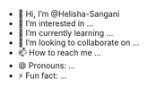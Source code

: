 - 👋 Hi, I’m @Helisha-Sangani
- 👀 I’m interested in ...
- 🌱 I’m currently learning ...
- 💞️ I’m looking to collaborate on ...
- 📫 How to reach me ...
- 😄 Pronouns: ...
- ⚡ Fun fact: ...

<!---
Helisha-Sangani/Helisha-Sangani is a ✨ special ✨ repository because its `README.md` (this file) appears on your GitHub profile.
You can click the Preview link to take a look at your changes.
--->
